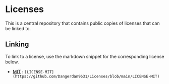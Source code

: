 # Licenses
This is a central repository that contains public copies of licenses that can be linked to.

## Linking
To link to a license, use the markdown snippet for the corresponding license below.
- [MIT](/LICENSE-MIT) : `[LICENSE-MIT](https://github.com/Dangerdan9631/Licenses/blob/main/LICENSE-MIT)`
